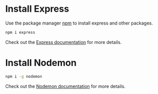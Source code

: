 # Install Express

Use the package manager [npm](https://www.npmjs.com/) to install express and other packages.

```bash
npm i express
```

Check out the [Express documentation](https://expressjs.com/) for more details.

# Install Nodemon

```bash
npm i -g nodemon
```

Check out the [Nodemon documentation](https://nodemon.io/) for more details.

